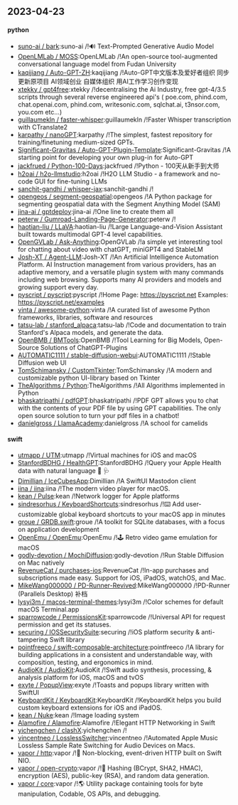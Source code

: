 ## 2023-04-23

#### python
* [suno-ai / bark](https://github.com/suno-ai/bark):suno-ai /!🔊
Text-Prompted Generative Audio Model
* [OpenLMLab / MOSS](https://github.com/OpenLMLab/MOSS):OpenLMLab /!An open-source tool-augmented conversational language model from Fudan University
* [kaqijiang / Auto-GPT-ZH](https://github.com/kaqijiang/Auto-GPT-ZH):kaqijiang /!Auto-GPT中文版本及爱好者组织 同步更新原项目 AI领域创业 自媒体组织 用AI工作学习创作变现
* [xtekky / gpt4free](https://github.com/xtekky/gpt4free):xtekky /!decentralising the Ai Industry, free gpt-4/3.5 scripts through several reverse engineered api's ( poe.com, phind.com, chat.openai.com, phind.com, writesonic.com, sqlchat.ai, t3nsor.com, you.com etc...)
* [guillaumekln / faster-whisper](https://github.com/guillaumekln/faster-whisper):guillaumekln /!Faster Whisper transcription with CTranslate2
* [karpathy / nanoGPT](https://github.com/karpathy/nanoGPT):karpathy /!The simplest, fastest repository for training/finetuning medium-sized GPTs.
* [Significant-Gravitas / Auto-GPT-Plugin-Template](https://github.com/Significant-Gravitas/Auto-GPT-Plugin-Template):Significant-Gravitas /!A starting point for developing your own plug-in for Auto-GPT
* [jackfrued / Python-100-Days](https://github.com/jackfrued/Python-100-Days):jackfrued /!Python - 100天从新手到大师
* [h2oai / h2o-llmstudio](https://github.com/h2oai/h2o-llmstudio):h2oai /!H2O LLM Studio - a framework and no-code GUI for fine-tuning LLMs
* [sanchit-gandhi / whisper-jax](https://github.com/sanchit-gandhi/whisper-jax):sanchit-gandhi /!
* [opengeos / segment-geospatial](https://github.com/opengeos/segment-geospatial):opengeos /!A Python package for segmenting geospatial data with the Segment Anything Model (SAM)
* [jina-ai / gptdeploy](https://github.com/jina-ai/gptdeploy):jina-ai /!One line to create them all
* [peterw / Gumroad-Landing-Page-Generator](https://github.com/peterw/Gumroad-Landing-Page-Generator):peterw /!
* [haotian-liu / LLaVA](https://github.com/haotian-liu/LLaVA):haotian-liu /!Large Language-and-Vision Assistant built towards multimodal GPT-4 level capabilities.
* [OpenGVLab / Ask-Anything](https://github.com/OpenGVLab/Ask-Anything):OpenGVLab /!a simple yet interesting tool for chatting about video with chatGPT, miniGPT4 and StableLM
* [Josh-XT / Agent-LLM](https://github.com/Josh-XT/Agent-LLM):Josh-XT /!An Artificial Intelligence Automation Platform. AI Instruction management from various providers, has an adaptive memory, and a versatile plugin system with many commands including web browsing. Supports many AI providers and models and growing support every day.
* [pyscript / pyscript](https://github.com/pyscript/pyscript):pyscript /!Home Page: https://pyscript.net Examples: https://pyscript.net/examples
* [vinta / awesome-python](https://github.com/vinta/awesome-python):vinta /!A curated list of awesome Python frameworks, libraries, software and resources
* [tatsu-lab / stanford_alpaca](https://github.com/tatsu-lab/stanford_alpaca):tatsu-lab /!Code and documentation to train Stanford's Alpaca models, and generate the data.
* [OpenBMB / BMTools](https://github.com/OpenBMB/BMTools):OpenBMB /!Tool Learning for Big Models, Open-Source Solutions of ChatGPT-Plugins
* [AUTOMATIC1111 / stable-diffusion-webui](https://github.com/AUTOMATIC1111/stable-diffusion-webui):AUTOMATIC1111 /!Stable Diffusion web UI
* [TomSchimansky / CustomTkinter](https://github.com/TomSchimansky/CustomTkinter):TomSchimansky /!A modern and customizable python UI-library based on Tkinter
* [TheAlgorithms / Python](https://github.com/TheAlgorithms/Python):TheAlgorithms /!All Algorithms implemented in Python
* [bhaskatripathi / pdfGPT](https://github.com/bhaskatripathi/pdfGPT):bhaskatripathi /!PDF GPT allows you to chat with the contents of your PDF file by using GPT capabilities. The only open source solution to turn your pdf files in a chatbot!
* [danielgross / LlamaAcademy](https://github.com/danielgross/LlamaAcademy):danielgross /!A school for camelids

#### swift
* [utmapp / UTM](https://github.com/utmapp/UTM):utmapp /!Virtual machines for iOS and macOS
* [StanfordBDHG / HealthGPT](https://github.com/StanfordBDHG/HealthGPT):StanfordBDHG /!Query your Apple Health data with natural language
💬
🩺
* [Dimillian / IceCubesApp](https://github.com/Dimillian/IceCubesApp):Dimillian /!A SwiftUI Mastodon client
* [iina / iina](https://github.com/iina/iina):iina /!The modern video player for macOS.
* [kean / Pulse](https://github.com/kean/Pulse):kean /!Network logger for Apple platforms
* [sindresorhus / KeyboardShortcuts](https://github.com/sindresorhus/KeyboardShortcuts):sindresorhus /!⌨️
Add user-customizable global keyboard shortcuts to your macOS app in minutes
* [groue / GRDB.swift](https://github.com/groue/GRDB.swift):groue /!A toolkit for SQLite databases, with a focus on application development
* [OpenEmu / OpenEmu](https://github.com/OpenEmu/OpenEmu):OpenEmu /!🕹
Retro video game emulation for macOS
* [godly-devotion / MochiDiffusion](https://github.com/godly-devotion/MochiDiffusion):godly-devotion /!Run Stable Diffusion on Mac natively
* [RevenueCat / purchases-ios](https://github.com/RevenueCat/purchases-ios):RevenueCat /!In-app purchases and subscriptions made easy. Support for iOS, iPadOS, watchOS, and Mac.
* [MikeWang000000 / PD-Runner-Revived](https://github.com/MikeWang000000/PD-Runner-Revived):MikeWang000000 /!PD-Runner (Parallels Desktop) 补档
* [lysyi3m / macos-terminal-themes](https://github.com/lysyi3m/macos-terminal-themes):lysyi3m /!Color schemes for default macOS Terminal.app
* [sparrowcode / PermissionsKit](https://github.com/sparrowcode/PermissionsKit):sparrowcode /!Universal API for request permission and get its statuses.
* [securing / IOSSecuritySuite](https://github.com/securing/IOSSecuritySuite):securing /!iOS platform security & anti-tampering Swift library
* [pointfreeco / swift-composable-architecture](https://github.com/pointfreeco/swift-composable-architecture):pointfreeco /!A library for building applications in a consistent and understandable way, with composition, testing, and ergonomics in mind.
* [AudioKit / AudioKit](https://github.com/AudioKit/AudioKit):AudioKit /!Swift audio synthesis, processing, & analysis platform for iOS, macOS and tvOS
* [exyte / PopupView](https://github.com/exyte/PopupView):exyte /!Toasts and popups library written with SwiftUI
* [KeyboardKit / KeyboardKit](https://github.com/KeyboardKit/KeyboardKit):KeyboardKit /!KeyboardKit helps you build custom keyboard extensions for iOS and iPadOS.
* [kean / Nuke](https://github.com/kean/Nuke):kean /!Image loading system
* [Alamofire / Alamofire](https://github.com/Alamofire/Alamofire):Alamofire /!Elegant HTTP Networking in Swift
* [yichengchen / clashX](https://github.com/yichengchen/clashX):yichengchen /!
* [vincentneo / LosslessSwitcher](https://github.com/vincentneo/LosslessSwitcher):vincentneo /!Automated Apple Music Lossless Sample Rate Switching for Audio Devices on Macs.
* [vapor / http](https://github.com/vapor/http):vapor /!🚀
Non-blocking, event-driven HTTP built on Swift NIO.
* [vapor / open-crypto](https://github.com/vapor/open-crypto):vapor /!🔑
Hashing (BCrypt, SHA2, HMAC), encryption (AES), public-key (RSA), and random data generation.
* [vapor / core](https://github.com/vapor/core):vapor /!🌎
Utility package containing tools for byte manipulation, Codable, OS APIs, and debugging.
